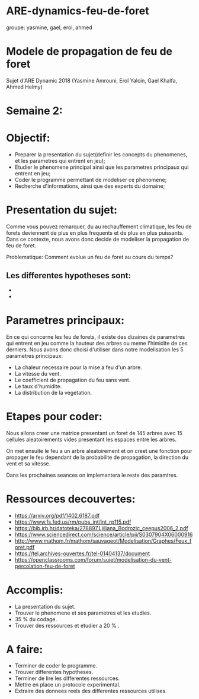 # ARE-dynamics-feu-de-foret
groupe: yasmine, gael, erol, ahmed
# Modele de propagation de feu de foret
Sujet d'ARE Dynamic 2018 (Yasmine Amrouni, Erol Yalcin, Gael Khalfa, Ahmed Helmy)

# Semaine 2:
# Objectif:
- Preparer la presentation du sujet(definir les concepts du phenomenes, et les parametres qui entrent en jeu);
- Etudier le phenomene principal ainsi que les parametres principaux qui entrent en jeu; 
- Coder le programme permettant de modeliser ce phenomene;
- Recherche d'informations, ainsi que des experts du domaine;

# Presentation du sujet:

Comme vous pouvez remarquer, du au rechauffement climatique, les feu de forets deviennent de plus en plus frequents et de plus en plus puissants. Dans ce contexte, nous avons donc decide de modeliser la propagation de feu de foret.

Problematique: Comment evolue un feu de foret au cours du temps?

Les differentes hypotheses sont:
-
-
-

# Parametres principaux:

En ce qui concerne les feu de forets, il existe des dizaines de parametres qui entrent en jeu comme la hauteur des arbres ou meme l'himidite de ces derniers. Nous avons donc choisi d'utiliser dans notre modelisation les 5 parametres principaux: 

- La chaleur necessaire pour la mise a feu d'un arbre.
- La vitesse du vent.
- Le coefficient de propagation du feu sans vent.
- Le taux d'humidite.
- La distribution de la vegetation.

#  Etapes pour coder:

Nous allons creer une matrice presentant un foret de 145 arbres avec 15 cellules aleatoirements vides presentant les espaces entre les arbres.

On met ensuite le feu a un arbre aleatoirement et on creet une fonction pour propager le feu dependant de la probabilite de propagation, la direction du vent et sa vitesse. 

Dans les prochaines seances on implemantera le reste des paramtres. 

# Ressources decouvertes:
- https://arxiv.org/pdf/1402.6187.pdf
- https://www.fs.fed.us/rm/pubs_int/int_rp115.pdf
- https://bib.irb.hr/datoteka/278897.Ljiljana_Bodrozic_ceepus2006_2.pdf
- https://www.sciencedirect.com/science/article/pii/S0307904X06000916
- http://www.mathom.fr/mathom/sauvageot/Modelisation/Graphes/Feux_foret.pdf
- https://tel.archives-ouvertes.fr/tel-01404137/document
- https://openclassrooms.com/forum/sujet/modelisation-du-vent-percolation-feu-de-foret


# Accomplis:
- La presentation du sujet.
- Trouver le phenomene et ses parametres et les etudies.
- 35 % du codage.
- Trouver des ressources et etudier a 20 % .


# A faire:
- Terminer de coder le programme.
- Trouver differentes hypotheses.
- Terminer de lire les differentes ressources.
- Mettre en place un protocole experimental.
- Extraire des donnees reels des differentes ressources utilises.
